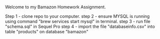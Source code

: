 Welcome to my Bamazon Homework Assignment.

Step 1 - clone repo to your computer.
step 2 - ensure MYSQL is running using command "brew services start mysql" in terminal.
step 3 - run file "schema.sql" in Sequel Pro
step 4 - import the file "databaseinfo.csv" into table "products" on database "bamazon"

